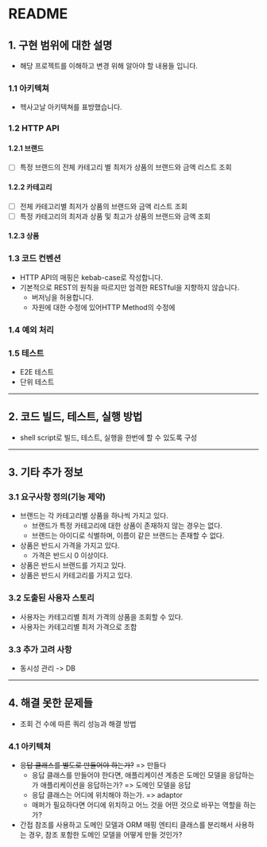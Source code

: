 # README

## 1. 구현 범위에 대한 설명
- 해당 프로젝트를 이해하고 변경 위해 알아야 할 내용들 입니다.

### 1.1 아키텍쳐
- 헥사고날 아키텍쳐를 표방했습니다.

### 1.2 HTTP API
#### 1.2.1 브랜드
- [ ] 특정 브랜드의 전체 카테고리 별 최저가 상품의 브랜드와 금액 리스트 조회
#### 1.2.2 카테고리
- [ ] 전체 카테고리별 최저가 상품의 브랜드와 금액 리스트 조회
- [ ] 특정 카테고리의 최저과 상품 및 최고가 상품의 브랜드와 금액 조회
#### 1.2.3 상품


### 1.3 코드 컨벤션
- HTTP API의 매핑은 kebab-case로 작성합니다.
- 기본적으로 REST의 원칙을 따르지만 엄격한 RESTful을 지향하지 않습니다.
  - 버저닝을 허용합니다.
  - 자원에 대한 수정에 있어HTTP Method의 수정에 

### 1.4 예외 처리

### 1.5 테스트
- E2E 테스트
- 단위 테스트
---

## 2. 코드 빌드, 테스트, 실행 방법
- shell script로 빌드, 테스트, 실행을 한번에 할 수 있도록 구성

---

## 3. 기타 추가 정보
### 3.1 요구사항 정의(기능 제약)
- 브랜드는 각 카테고리별 상품을 하나씩 가지고 있다.
  - 브랜드가 특정 카테고리에 대한 상품이 존재하지 않는 경우는 없다.
  - 브랜드는 아이디로 식별하며, 이름이 같은 브랜드는 존재할 수 없다. 
- 상품은 반드시 가격을 가지고 있다.
  - 가격은 반드시 0 이상이다.
- 상품은 반드시 브랜드를 가지고 있다.
- 상품은 반드시 카테고리를 가지고 있다.

### 3.2 도출된 사용자 스토리
- 사용자는 카테고리별 최저 가격의 상품을 조회할 수 있다.
- 사용자는 카테고리별 최저 가격으로 조합

### 3.3 추가 고려 사항
- 동시성 관리 -> DB

---

## 4. 해결 못한 문제들
- 조회 건 수에 따른 쿼리 성능과 해결 방법

### 4.1 아키텍쳐
- ~~응답 클래스를 별도로 만들어야 하는가?~~ => 만들다
  - 응답 클래스를 만들어야 한다면, 애플리케이션 계층은 도메인 모델을 응답하는가 애플리케이션을 응답하는가? => 도메인 모델을 응답
  - 응답 클래스는 어디에 위치해야 하는가. => adaptor
  - 매퍼가 필요하다면 어디에 위치하고 어느 것을 어떤 것으로 바꾸는 역할을 하는가?
- 간접 참조를 사용하고 도메인 모델과 ORM 매핑 엔티티 클래스를 분리해서 사용하는 경우, 참조 포함한 도메인 모델을 어떻게 만들 것인가? 
